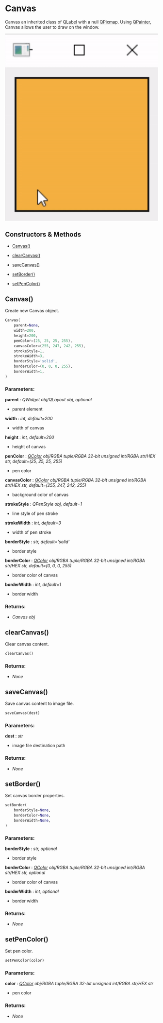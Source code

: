 # Canvas

Canvas an inherited class of [QLabel](https://doc.qt.io/qtforpython-5/PySide2/QtWidgets/QLabel.html) with a null [QPixmap](https://doc.qt.io/qtforpython/PySide6/QtGui/QPixmap.html). Using [QPainter](https://doc.qt.io/qtforpython-5/PySide2/QtGui/QPainter.html), Canvas allows the user to draw on the window.

![Canvas Example](../img/CanvasExample.gif)

## Constructors & Methods

- [Canvas()](#canvas-1)

- [clearCanvas()](#clearcanvas)

- [saveCanvas()](#savecanvas)

- [setBorder()](#setborder)

- [setPenColor()](#setpencolor)



## Canvas()

Create new Canvas object.

```python
Canvas(
    parent=None,
    width=200,
    height=200,
    penColor=(25, 25, 25, 255),
    canvasColor=(255, 247, 242, 255),
    strokeStyle=1,
    strokeWidth=3,
    borderStyle='solid',
    borderColor=(0, 0, 0, 255),
    borderWidth=1,
)
```

### Parameters:

**parent** : *QWidget obj/QLayout obj, optional*
- parent element

**width** : *int, default=200*
- width of canvas

**height** : *int, default=200*
- height of canvas

**penColor** : *[QColor](https://doc.qt.io/qtforpython-5/PySide2/QtGui/QColor.html) obj/RGBA tuple/RGBA 32-bit unsigned int/RGBA str/HEX str, default=(25, 25, 25, 255)*
- pen color

**canvasColor** : *[QColor](https://doc.qt.io/qtforpython-5/PySide2/QtGui/QColor.html) obj/RGBA tuple/RGBA 32-bit unsigned int/RGBA str/HEX str, default=(255, 247, 242, 255)*
- background color of canvas

**strokeStyle** : *QPenStyle obj, default=1*
- line style of pen stroke

**strokeWidth** : *int, default=3*
- width of pen stroke

**borderStyle** : *str, default='solid'*
- border style

**borderColor** : *[QColor](https://doc.qt.io/qtforpython-5/PySide2/QtGui/QColor.html) obj/RGBA tuple/RGBA 32-bit unsigned int/RGBA str/HEX str, default=(0, 0, 0, 255)*
- border color of canvas

**borderWidth** : *int, default=1*
- border width

### Returns:
- *Canvas obj*

## clearCanvas()

Clear canvas content.

```python
clearCanvas()
```

### Returns:
- *None*

## saveCanvas()

Save canvas content to image file.

```python
saveCanvas(dest)
```

### Parameters:

**dest** : *str*
- image file destination path

### Returns:
- *None*

## setBorder()

Set canvas border properties.

```python
setBorder(
    borderStyle=None,
    borderColor=None,
    borderWidth=None,
)
```

### Parameters:

**borderStyle** : *str, optional*
- border style

**borderColor** : *[QColor](https://doc.qt.io/qtforpython-5/PySide2/QtGui/QColor.html) obj/RGBA tuple/RGBA 32-bit unsigned int/RGBA str/HEX str, optional*
- border color of canvas

**borderWidth** : *int, optional*
- border width

### Returns:
- *None*

## setPenColor()

Set pen color.

```python
setPenColor(color)
```

### Parameters:

**color** : *[QColor](https://doc.qt.io/qtforpython-5/PySide2/QtGui/QColor.html) obj/RGBA tuple/RGBA 32-bit unsigned int/RGBA str/HEX str*
- pen color

### Returns:
- *None*

